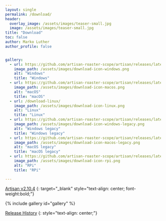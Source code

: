 ```yaml
---
layout: single
permalink: /download/
header:
  overlay_image: /assets/images/teaser-small.jpg
  image: /assets/images/teaser-small.jpg
title: "Download"
toc: false
author: Marko Luther
author_profile: false


gallery:
  - url: https://github.com/artisan-roaster-scope/artisan/releases/latest/download/Windows.zip
    image_path: /assets/images/download-icon-windows.png
    alt: "Windows"
    title: "Windows"
  - url: https://github.com/artisan-roaster-scope/artisan/releases/latest/download/macOS.dmg
    image_path: /assets/images/download-icon-macos.png
    alt: "macOS"
    title: "macOS"
  - url: /download-linux/
    image_path: /assets/images/download-icon-linux.png
    alt: "Linux"
    title: "Linux"
  - url: https://github.com/artisan-roaster-scope/artisan/releases/latest/download/Windows-legacy.zip
    image_path: /assets/images/download-icon-windows-legacy.png
    alt: "Windows legacy"
    title: "Windows legacy"
  - url: https://github.com/artisan-roaster-scope/artisan/releases/latest/download/macOS-legacy.dmg
    image_path: /assets/images/download-icon-macos-legacy.png
    alt: "macOS legacy"
    title: "macOS legacy"
  - url: https://github.com/artisan-roaster-scope/artisan/releases/latest/download/RPi.deb
    image_path: /assets/images/download-icon-rpi.png
    alt: "RPi"
    title: "RPi"

---
```


[Artisan v2.10.4](https://github.com/artisan-roaster-scope/artisan/releases/tag/v2.10.4)
{: target="_blank" style="text-align: center; font-weight:bold;"}


{% include gallery id="gallery" %}


[Release History](https://github.com/artisan-roaster-scope/artisan/blob/v2.10.4/wiki/ReleaseHistory.md)
{: style="text-align: center;"}
